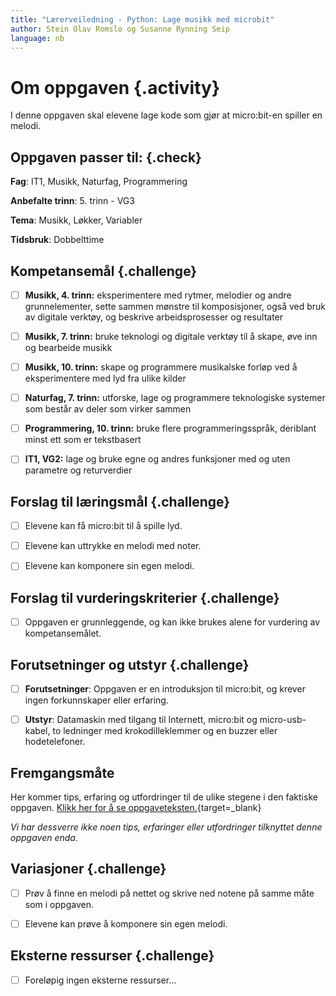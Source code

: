 ```yaml
---
title: "Lærerveiledning - Python: Lage musikk med microbit"
author: Stein Olav Romslo og Susanne Rynning Seip
language: nb
---
```



# Om oppgaven {.activity}

I denne oppgaven skal elevene lage kode som gjør at micro:bit-en spiller en
melodi.

## Oppgaven passer til: {.check}

__Fag__: IT1, Musikk, Naturfag, Programmering

__Anbefalte trinn__: 5. trinn - VG3

__Tema__: Musikk, Løkker, Variabler

__Tidsbruk__: Dobbelttime

## Kompetansemål {.challenge}

- [ ] __Musikk, 4. trinn:__ eksperimentere med rytmer, melodier og andre grunnelementer, sette sammen mønstre til komposisjoner, også ved bruk av digitale verktøy, og beskrive arbeidsprosesser og resultater

- [ ] __Musikk, 7. trinn:__ bruke teknologi og digitale verktøy til å skape, øve inn og bearbeide musikk

- [ ] __Musikk, 10. trinn:__ skape og programmere musikalske forløp ved å eksperimentere med lyd fra ulike kilder

- [ ] __Naturfag, 7. trinn:__ utforske, lage og programmere teknologiske systemer som består av deler som virker sammen

- [ ] __Programmering, 10. trinn:__ bruke flere programmeringsspråk, deriblant minst ett som er tekstbasert

- [ ] __IT1, VG2:__ lage og bruke egne og andres funksjoner med og uten parametre og returverdier

## Forslag til læringsmål {.challenge}

- [ ] Elevene kan få micro:bit til å spille lyd.

- [ ] Elevene kan uttrykke en melodi med noter.

- [ ] Elevene kan komponere sin egen melodi.

## Forslag til vurderingskriterier {.challenge}

- [ ] Oppgaven er grunnleggende, og kan ikke brukes alene for vurdering av
  kompetansemålet.

## Forutsetninger og utstyr {.challenge}

- [ ] __Forutsetninger__: Oppgaven er en introduksjon til micro:bit, og krever
  ingen forkunnskaper eller erfaring.

- [ ] __Utstyr__: Datamaskin med tilgang til Internett, micro:bit og
  micro-usb-kabel, to ledninger med krokodilleklemmer og en buzzer eller
  hodetelefoner.

## Fremgangsmåte

Her kommer tips, erfaring og utfordringer til de ulike stegene i den faktiske
oppgaven. [Klikk her for å se
oppgaveteksten.](../python_musikk/python_musikk.html){target=_blank}

_Vi har dessverre ikke noen tips, erfaringer eller utfordringer tilknyttet denne
oppgaven enda._

## Variasjoner {.challenge}

- [ ] Prøv å finne en melodi på nettet og skrive ned notene på samme måte som i
  oppgaven.

- [ ] Elevene kan prøve å komponere sin egen melodi.

## Eksterne ressurser {.challenge}

- [ ] Foreløpig ingen eksterne ressurser...
